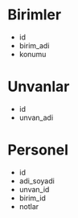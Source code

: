 # Birimler
- id
- birim_adi
- konumu

# Unvanlar
- id
- unvan_adi

# Personel
- id
- adi_soyadi
- unvan_id
- birim_id
- notlar
